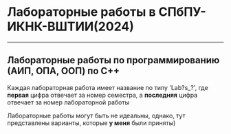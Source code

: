 # Лабораторные работы в СПбПУ-ИКНК-ВШТИИ(2024)
---
## Лабораторные работы по программированию (АИП, ОПА, ООП) по С++

Каждая лабораторная работа имеет название по типу 'Lab?s_?', где __первая__ цифра отвечает за номер семестра, а __последняя__ цифра отвечает за номер лабораторной работы

Лабораторные работы могут быть не идеальны, однако, тут представлены варианты, которые __у меня__ были приняты)


